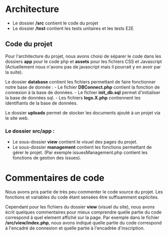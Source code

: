 # Architecture

- Le dossier **/src** contient le code du projet
- Le dossier **/test** contient les tests unitaires et les tests E2E

## Code du projet

Pour l'architecture du projet, nous avons choisi de séparer le code dans les dossiers **app** pour le code php et **assets** pour les fichiers CSS et Javascript (Actuellement nous n'avons pas de javascript mais il pourrait y en avoir par la suite).

Le dossier **database** contient les fichiers permettant de faire fonctionner notre base de donnée :
    - Le fichier **DBConnect.php** contient la fonction de connexion à la base de données.
    - Le fichier **init_db.sql** permet d'initialiser la base de données sql.
    - Les fichiers **logs.X.php** contiennent les identifiants de la base de données.

Le dossier **uploads** permet de stocker les documents ajouté à un projet via le site web.


### Le dossier src/app :

- Le sous-dossier **view** contient le visuel des pages du projet.
- Le sous-dossier **management** contient les fonctions permettant de gérer le projet. (Par exemple issuesManagement.php contient les fonctions de gestion des issues).

# Commentaires de code

Nous avons pris partie de très peu commenter le code source du projet. Les fonctions et variables du code étant sensées être suffisamment explicites.

Cependant pour les fichiers du dossier **view** (visuel du site), nous avons écrit quelques commentaires pour mieux comprendre quelle partie du code correspond à quel element affiché sur la page.
Par exemple dans le fichier **/src/view/index.php**, nous avons indiqué quelle partie du code correspond à l'encadré de connexion et quelle partie à l'encadrée d'inscription.